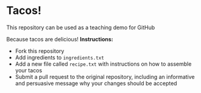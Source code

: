# Tacos!

This repository can be used as a teaching demo for GitHub

Because tacos are delicious!
**Instructions:**

* Fork this repository
* Add ingredients to `ingredients.txt`
* Add a new file called `recipe.txt` with instructions on how to assemble your tacos
* Submit a pull request to the original repository, including an informative and 
persuasive message why your changes should be accepted

